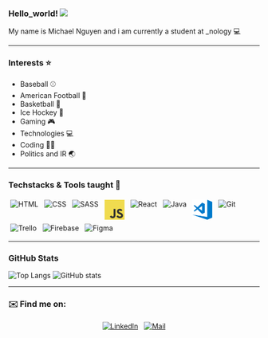 ### Hello_world!  <img src="https://raw.githubusercontent.com/MartinHeinz/MartinHeinz/master/wave.gif" width="30px">

My name is Michael Nguyen and i am currently a student at _nology :computer:

---

### Interests :star:

- Baseball :baseball:
- American Football 🏈
- Basketball 🏀
- Ice Hockey 🏒
- Gaming 🎮
- Technologies 💻
- Coding 👨‍💻 
- Politics and IR 🌏

---

### Techstacks & Tools taught 🧰


<p >
 <img src="https://img.icons8.com/color/480/000000/html-5--v1.png" alt="HTML" height="40" style="vertical-align:top; margin:4px"  height="40" style="vertical-align:top; margin:4px">

 <img src="https://img.icons8.com/color/48/000000/css3.png" height="40" style="vertical-align:top; margin:4px" alt="CSS" height="40" style="vertical-align:top; margin:4px">
 
<img src="https://img.icons8.com/color/48/000000/sass.png" alt="SASS" height="40" style="vertical-align:top; margin:4px">
 
 <img src="https://raw.githubusercontent.com/github/explore/80688e429a7d4ef2fca1e82350fe8e3517d3494d/topics/javascript/javascript.png" alt="Javascript" height="40" style="vertical-align:top; margin:4px">
 
 <img src="https://img.icons8.com/plasticine/100/000000/react.png" alt="React" height="40" style="vertical-align:top; margin:4px">
 
 <img src="https://img.icons8.com/color/48/000000/java-coffee-cup-logo.png" alt="Java" height="40" style="vertical-align:top; margin:4px">
 
 <img src="https://raw.githubusercontent.com/github/explore/80688e429a7d4ef2fca1e82350fe8e3517d3494d/topics/visual-studio-code/visual-studio-code.png" alt="VS Code" height="40" style="vertical-align:top; margin:4px">

  <img src="https://img.icons8.com/color/48/000000/git.png" alt="Git" height="40" style="vertical-align:top; margin:4px">
 
<img src="https://img.icons8.com/color/48/000000/trello.png" alt="Trello" height="40" style="vertical-align:top; margin:4px">
 
<img src="https://img.icons8.com/color/48/000000/firebase.png" alt="Firebase" height="40" style="vertical-align:top; margin:4px">
 
 <img src="https://img.icons8.com/doodle/48/000000/figma.png" alt="Figma" height="40" style="vertical-align:top; margin:4px">

</p>

--- 

### GitHub Stats 

![Top Langs](https://github-readme-stats.vercel.app/api/top-langs/?username=junyimn&theme=tokyonight)
![GitHub stats](https://github-readme-stats.vercel.app/api?username=junyimn&show_icons=true&theme=tokyonight)


--- 

### ✉️ Find me on:


<p align="center">
 <a href="https://www.linkedin.com/in/michael-nguyen6/" target="_blank" rel="noopener noreferrer"> <img src="https://img.icons8.com/fluent/48/000000/linkedin.png" alt="LinkedIn" height="40" style="vertical-align:top; margin:4px"></a>
 <a href="mailto:junyimn@outlook.com"> <img src="https://img.icons8.com/fluent/48/000000/mail.png" alt="Mail" height="40" style="vertical-align:top; margin:4px"></a>
</p>


